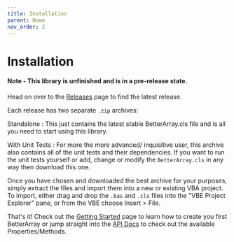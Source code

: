 ```yaml
---
title: Installation
parent: Home
nav_order: 2
---
```


# Installation

#### Note - This library is unfinished and is in a pre-release state.

Head on over to the [Releases](https://github.com/Senipah/VBA-Better-Array/releases/) page to find the latest release. 

Each release has two separate `.zip` archives:

Standalone
: This just contains the latest stable BetterArray.cls file and is all you need to start using this library.

With Unit Tests
: For more the more advanced/ inquisitive user, this archive also contains all of the unit tests and their dependencies. If you want to run the unit tests yourself or add, change or modify the `BetterArray.cls` in any way then download this one.

Once you have chosen and downloaded the best archive for your purposes, simply extract the files and import them into a new or existing VBA project. To import, either drag and drop the `.bas` and `.cls` files into the "VBE Project Explorer" pane, or from the VBE choose Insert > File.

That's it! Check out the [Getting Started](https://senipah.github.io/VBA-Better-Array/home/getting_started.html) page to learn how to create you first BetterArray or jump straight into the [API Docs](https://senipah.github.io/VBA-Better-Array/api/) to check out the available Properties/Methods.


